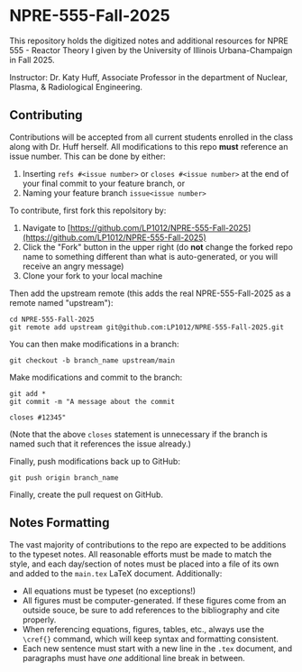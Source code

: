 # NPRE-555-Fall-2025
This repository holds the digitized notes and additional resources for NPRE 555 - Reactor Theory I given by the University of Illinois Urbana-Champaign in Fall 2025.

Instructor: Dr. Katy Huff, Associate Professor in the department of Nuclear, Plasma, & Radiological Engineering.

## Contributing
Contributions will be accepted from all current students enrolled in the class along with Dr. Huff herself.
All modifications to this repo **must** reference an issue number. 
This can be done by either:
1. Inserting `refs #<issue number>` or `closes #<issue number>` at the end of your final commit to your feature branch, or
2. Naming your feature branch `issue<issue number>`

To contribute, first fork this repolsitory by:
1. Navigate to [https://github.com/LP1012/NPRE-555-Fall-2025](https://github.com/LP1012/NPRE-555-Fall-2025)
2. Click the "Fork" button in the upper right (do **not** change the forked repo name to something different than what is auto-generated, or you will receive an angry message)
3. Clone your fork to your local machine

Then add the upstream remote (this adds the real NPRE-555-Fall-2025 as a remote named "upstream"):
```
cd NPRE-555-Fall-2025
git remote add upstream git@github.com:LP1012/NPRE-555-Fall-2025.git
```

You can then make modifications in a branch:
```
git checkout -b branch_name upstream/main
```
Make modifications and commit to the branch:
```
git add *
git commit -m "A message about the commit

closes #12345"
```
(Note that the above `closes` statement is unnecessary if the branch is named such that it references the issue already.)

Finally, push modifications back up to GitHub:
```
git push origin branch_name
```
Finally, create the pull request on GitHub.

## Notes Formatting
The vast majority of contributions to the repo are expected to be additions to the typeset notes. 
All reasonable efforts must be made to match the style, and each day/section of notes must be placed into a file of its own and added to the `main.tex` LaTeX document.
Additionally:
- All equations must be typeset (no exceptions!)
- All figures must be computer-generated. If these figures come from an outside souce, be sure to add references to the bibliography and cite properly.
- When referencing equations, figures, tables, etc., always use the `\cref{}` command, which will keep syntax and formatting consistent.
- Each new sentence must start with a new line in the `.tex` document, and paragraphs must have *one* additional line break in between.